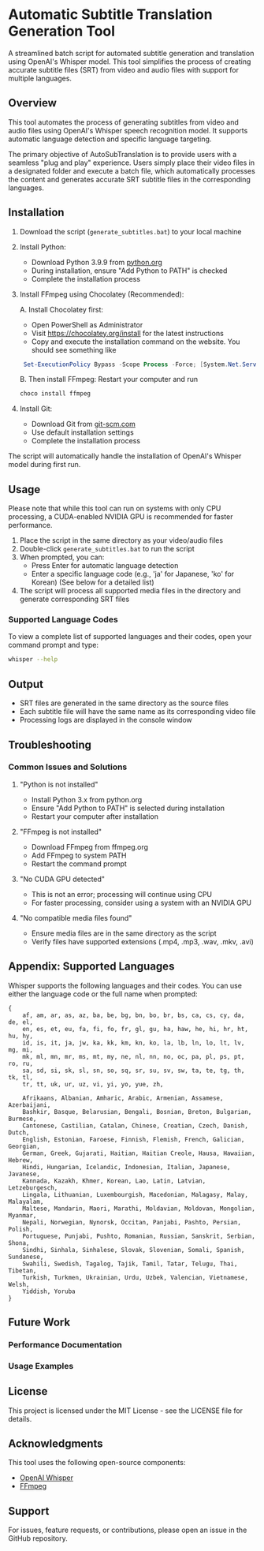 # Automatic Subtitle Translation Generation Tool

A streamlined batch script for automated subtitle generation and translation using OpenAI's Whisper model. This tool simplifies the process of creating accurate subtitle files (SRT) from video and audio files with support for multiple languages.

## Overview

This tool automates the process of generating subtitles from video and audio files using OpenAI's Whisper speech recognition model. It supports automatic language detection and specific language targeting.

The primary objective of AutoSubTranslation is to provide users with a seamless "plug and play" experience. Users simply place their video files in a designated folder and execute a batch file, which automatically processes the content and generates accurate SRT subtitle files in the corresponding languages.

## Installation

1. Download the script (`generate_subtitles.bat`) to your local machine

2. Install Python:
   - Download Python 3.9.9 from [python.org](https://www.python.org/downloads/release/python-399/)
   - During installation, ensure "Add Python to PATH" is checked
   - Complete the installation process

3. Install FFmpeg using Chocolatey (Recommended):
   
   A. Install Chocolatey first:
   - Open PowerShell as Administrator
   - Visit https://chocolatey.org/install for the latest instructions
   - Copy and execute the installation command on the website. You should see something like 
   ```powershell
    Set-ExecutionPolicy Bypass -Scope Process -Force; [System.Net.ServicePointManager]::SecurityProtocol = [System.Net.ServicePointManager]::SecurityProtocol -bor 3072; iex ((New-Object System.Net.WebClient).DownloadString('https://community.chocolatey.org/install.ps1'))
   ```

   B. Then install FFmpeg:
   Restart your computer and run    
   ```powershell
   choco install ffmpeg
   ```

4. Install Git:
   - Download Git from [git-scm.com](https://git-scm.com/downloads)
   - Use default installation settings
   - Complete the installation process

The script will automatically handle the installation of OpenAI's Whisper model during first run.

## Usage

Please note that while this tool can run on systems with only CPU processing, 
a CUDA-enabled NVIDIA GPU is recommended for faster performance.

1. Place the script in the same directory as your video/audio files
2. Double-click `generate_subtitles.bat` to run the script
3. When prompted, you can:
   - Press Enter for automatic language detection
   - Enter a specific language code (e.g., 'ja' for Japanese, 'ko' for Korean) (See below for a detailed list)
4. The script will process all supported media files in the directory and generate corresponding SRT files

### Supported Language Codes

To view a complete list of supported languages and their codes, open your command prompt and type:
```bash
whisper --help
```

## Output

- SRT files are generated in the same directory as the source files
- Each subtitle file will have the same name as its corresponding video file
- Processing logs are displayed in the console window

## Troubleshooting

### Common Issues and Solutions

1. "Python is not installed"
   - Install Python 3.x from python.org
   - Ensure "Add Python to PATH" is selected during installation
   - Restart your computer after installation

2. "FFmpeg is not installed"
   - Download FFmpeg from ffmpeg.org
   - Add FFmpeg to system PATH
   - Restart the command prompt

3. "No CUDA GPU detected"
   - This is not an error; processing will continue using CPU
   - For faster processing, consider using a system with an NVIDIA GPU

4. "No compatible media files found"
   - Ensure media files are in the same directory as the script
   - Verify files have supported extensions (.mp4, .mp3, .wav, .mkv, .avi)


## Appendix: Supported Languages

Whisper supports the following languages and their codes. You can use either the language code or the full name when prompted:

```
{
    af, am, ar, as, az, ba, be, bg, bn, bo, br, bs, ca, cs, cy, da, de, el, 
    en, es, et, eu, fa, fi, fo, fr, gl, gu, ha, haw, he, hi, hr, ht, hu, hy,
    id, is, it, ja, jw, ka, kk, km, kn, ko, la, lb, ln, lo, lt, lv, mg, mi,
    mk, ml, mn, mr, ms, mt, my, ne, nl, nn, no, oc, pa, pl, ps, pt, ro, ru,
    sa, sd, si, sk, sl, sn, so, sq, sr, su, sv, sw, ta, te, tg, th, tk, tl,
    tr, tt, uk, ur, uz, vi, yi, yo, yue, zh,
    
    Afrikaans, Albanian, Amharic, Arabic, Armenian, Assamese, Azerbaijani,
    Bashkir, Basque, Belarusian, Bengali, Bosnian, Breton, Bulgarian, Burmese,
    Cantonese, Castilian, Catalan, Chinese, Croatian, Czech, Danish, Dutch,
    English, Estonian, Faroese, Finnish, Flemish, French, Galician, Georgian,
    German, Greek, Gujarati, Haitian, Haitian Creole, Hausa, Hawaiian, Hebrew,
    Hindi, Hungarian, Icelandic, Indonesian, Italian, Japanese, Javanese,
    Kannada, Kazakh, Khmer, Korean, Lao, Latin, Latvian, Letzeburgesch,
    Lingala, Lithuanian, Luxembourgish, Macedonian, Malagasy, Malay, Malayalam,
    Maltese, Mandarin, Maori, Marathi, Moldavian, Moldovan, Mongolian, Myanmar,
    Nepali, Norwegian, Nynorsk, Occitan, Panjabi, Pashto, Persian, Polish,
    Portuguese, Punjabi, Pushto, Romanian, Russian, Sanskrit, Serbian, Shona,
    Sindhi, Sinhala, Sinhalese, Slovak, Slovenian, Somali, Spanish, Sundanese,
    Swahili, Swedish, Tagalog, Tajik, Tamil, Tatar, Telugu, Thai, Tibetan,
    Turkish, Turkmen, Ukrainian, Urdu, Uzbek, Valencian, Vietnamese, Welsh,
    Yiddish, Yoruba
}
```


## Future Work

### Performance Documentation

### Usage Examples

## License

This project is licensed under the MIT License - see the LICENSE file for details.

## Acknowledgments

This tool uses the following open-source components:
- [OpenAI Whisper](https://github.com/openai/whisper)
- [FFmpeg](https://www.ffmpeg.org/)

## Support

For issues, feature requests, or contributions, please open an issue in the GitHub repository.